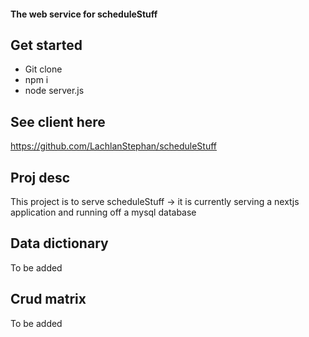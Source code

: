 #### The web service for scheduleStuff

## Get started

- Git clone
- npm i
- node server.js

## See client here

https://github.com/LachlanStephan/scheduleStuff

## Proj desc

This project is to serve scheduleStuff -> it is currently serving a nextjs application and running off a mysql database

## Data dictionary

To be added

## Crud matrix

To be added
